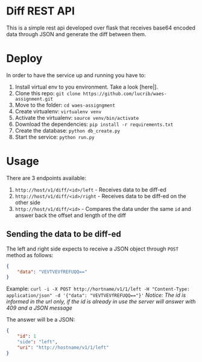 # Diff REST API
This is a simple rest api developed over flask that receives base64 encoded data through JSON and 
generate the diff between them.

# Deploy
In order to have the service up and running you have to:
1. Install virtual env to you environment. Take a look [here|].
2. Clone this repo: `git clone https://github.com/lucrib/waes-assignment.git`
3. Move to the folder: `cd waes-assigngment`
4. Create virtualenv: `virtualenv venv`
5. Activate the virtualenv: `source venv/bin/activate`
6. Download the dependencies: `pip install -r requirements.txt`
7. Create the database: `python db_create.py`
8. Start the service: `python run.py`

# Usage
There are 3 endpoints available:
1. `http://host/v1/diff/<id>/left` - Receives data to be diff-ed
2. `http://host/v1/diff/<id>/right` - Receives data to be diff-ed on the other side
3. `http://host/v1/diff/<id>` - Compares the data under the same `id` and answer back the offset and length of the diff

## Sending the data to be diff-ed
The left and right side expects to receive a JSON object through `POST` method as follows:
```JSON
{
    "data": "VEVTVEVfREFUQQ=="
}
```

Example:
`curl -i -X POST http://hortname/v1/1/left -H "Content-Type: application/json" -d '{"data": "VEVTVEVfREFUQQ=="}'`
_Notice: The id is informed in the url only, if the id is already in use the server will answer with 409 and a JSON message_

The answer will be a JSON:
```JSON
{
    "id": 1
    "side": "left",
    "uri": "http://hostname/v1/1/left"
}
```
